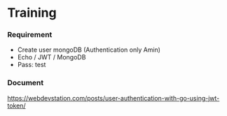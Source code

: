 # Training

### Requirement
- Create user mongoDB (Authentication only Amin)
- Echo / JWT / MongoDB 
- Pass: test

### Document
https://webdevstation.com/posts/user-authentication-with-go-using-jwt-token/